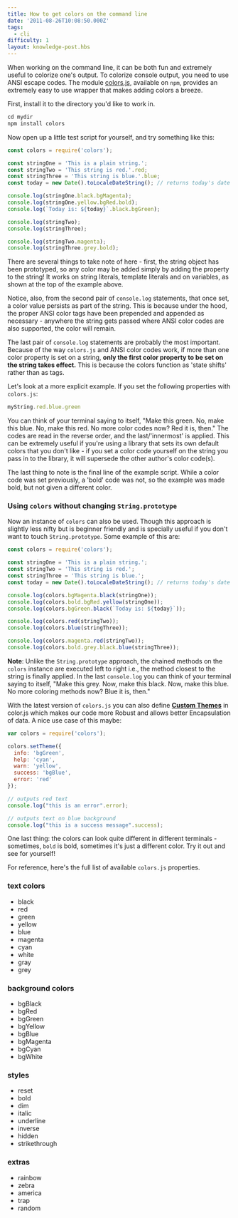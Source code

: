 ```yaml
---
title: How to get colors on the command line
date: '2011-08-26T10:08:50.000Z'
tags:
  - cli
difficulty: 1
layout: knowledge-post.hbs
---
```



When working on the command line, it can be both fun and extremely useful to colorize one's output. To colorize console output, you need to use ANSI escape codes. The module [colors.js](https://www.npmjs.com/package/colors), available on `npm`, provides an extremely easy to use wrapper that makes adding colors a breeze.

First, install it to the directory you'd like to work in.

```js
cd mydir
npm install colors
```

Now open up a little test script for yourself, and try something like this:

```js
const colors = require('colors');

const stringOne = 'This is a plain string.';
const stringTwo = 'This string is red.'.red;
const stringThree = 'This string is blue.'.blue;
const today = new Date().toLocaleDateString(); // returns today's date in mm/dd/yyyy format

console.log(stringOne.black.bgMagenta);
console.log(stringOne.yellow.bgRed.bold);
console.log(`Today is: ${today}`.black.bgGreen);

console.log(stringTwo);
console.log(stringThree);

console.log(stringTwo.magenta);
console.log(stringThree.grey.bold);
```

There are several things to take note of here - first, the string object has been prototyped, so any color may be added simply by adding the property to the string!  It works on string literals, template literals and on variables, as shown at the top of the example above.

Notice, also, from the second pair of `console.log` statements, that once set, a color value persists as part of the string.  This is because under the hood, the proper ANSI color tags have been prepended and appended as necessary - anywhere the string gets passed where ANSI color codes are also supported, the color will remain.

The last pair of `console.log` statements are probably the most important.  Because of the way `colors.js` and ANSI color codes work, if more than one color property is set on a string, **only the first color property to be set on the string takes effect.**  This is because the colors function as 'state shifts' rather than as tags.

Let's look at a more explicit example.  If you set the following properties with `colors.js`:

```js
myString.red.blue.green
```

You can think of your terminal saying to itself, "Make this green. No, make this blue.  No, make this red.  No more color codes now?  Red it is, then."  The codes are read in the reverse order, and the last/'innermost' is applied.  This can be extremely useful if you're using a library that sets its own default colors that you don't like - if you set a color code yourself on the string you pass in to the library, it will supersede the other author's color code(s).

The last thing to note is the final line of the example script.  While a color code was set previously, a 'bold' code was not, so the example was made bold, but not given a different color.

### Using `colors` without changing `String.prototype`
Now an instance of `colors` can also be used. Though this approach is slightly less nifty but is beginner friendly and is specially useful if you don't want to touch `String.prototype`. Some example of this are:

```js
const colors = require('colors');

const stringOne = 'This is a plain string.';
const stringTwo = 'This string is red.';
const stringThree = 'This string is blue.';
const today = new Date().toLocaleDateString(); // returns today's date in mm/dd/yyyy format

console.log(colors.bgMagenta.black(stringOne));
console.log(colors.bold.bgRed.yellow(stringOne));
console.log(colors.bgGreen.black(`Today is: ${today}`));

console.log(colors.red(stringTwo));
console.log(colors.blue(stringThree));

console.log(colors.magenta.red(stringTwo));
console.log(colors.bold.grey.black.blue(stringThree));
```

**Note**: Unlike the `String.prototype` approach, the chained methods on the `colors` instance are executed left to right i.e., the method closest to the string is finally applied. In the last `console.log` you can think of your terminal saying to itself, "Make this grey. Now, make this black.  Now, make this blue.  No more coloring methods now?  Blue it is, then."

With the latest version of `colors.js` you can also define **[Custom Themes](https://www.npmjs.com/package/colors#custom-themes)** in color.js which makes our code more Robust and allows better Encapsulation of data. A nice use case of this maybe:

```js
var colors = require('colors');

colors.setTheme({
  info: 'bgGreen',
  help: 'cyan',
  warn: 'yellow',
  success: 'bgBlue',
  error: 'red'
});

// outputs red text
console.log("this is an error".error);

// outputs text on blue background
console.log("this is a success message".success);
```

One last thing: the colors can look quite different in different terminals - sometimes, `bold` is bold, sometimes it's just a different color. Try it out and see for yourself!

For reference, here's the full list of available `colors.js` properties.

### text colors
- black
- red
- green
- yellow
- blue
- magenta
- cyan
- white
- gray
- grey

### background colors
- bgBlack
- bgRed
- bgGreen
- bgYellow
- bgBlue
- bgMagenta
- bgCyan
- bgWhite

### styles
- reset
- bold
- dim
- italic
- underline
- inverse
- hidden
- strikethrough

### extras
- rainbow
- zebra
- america
- trap
- random
